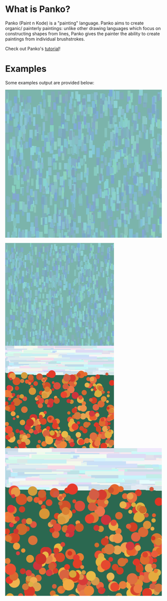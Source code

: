 # What is Panko? 

Panko (Paint n Kode) is a "painting" language. Panko aims to create organic/ painterly paintings: unlike other drawing languages which focus on constructing shapes from lines, Panko gives the painter the ability to create paintings from individual brushstrokes. 

Check out Panko's [tutorial](https://github.com/trangqngo/Panko/blob/main/Panko%20tutorial.pdf)!

# Examples 

Some examples output are provided below: 

![HelloPanko](https://github.com/trangqngo/Panko/blob/main/example-pic/Hello-Panko.png)

<img src="https://github.com/trangqngo/Panko/blob/main/example-pic/Hello-Panko.png" align="left" width="350" >

<img src="https://github.com/trangqngo/Panko/blob/main/example-pic/Flower-Field.png" align="left" width="350" >

![FlowerField](https://github.com/trangqngo/Panko/blob/main/example-pic/Flower-Field.png)




